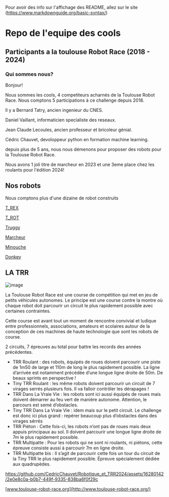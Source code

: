 Pour avoir des info sur l'affichage des README, allez sur le site (https://www.markdownguide.org/basic-syntax/)

# Repo de l'equipe des cools
## Participants a la toulouse Robot Race (2018 - 2024)

### Qui sommes nous?

Bonjour!

Nous sommes les cools, 4 competiteurs acharnés de la Toulouse Robot Race. Nous comptons 5 participations à ce challenge depuis 2018.

Il y a Bernard Tatry, ancien ingenieur du CNES.

Daniel Vaillant, informaticien specialiste des reseaux.

Jean Claude Lecoules, ancien professeur et bricoleur génial.

Cédric Chauvet, devoloppeur python en formation machine learning.

depuis plus de 5 ans, nous nous démenons pour proposer des robots pour la Toulouse Robot Race.

Nous avons 1 joli titre de marcheur en 2023 et une 3eme place chez les roulants pour l'édition 2024!


## Nos robots

Nous comptons plus d'une dizaine de robot construits

 [T_REX](https://github.com/CedricChauvet/Robotique_et_TRR2024/tree/main/T_REX)

 [T_ROT](https://github.com/CedricChauvet/Robotique_et_TRR2024/tree/main/T_ROT)

 [Truggy](https://github.com/CedricChauvet/Robotique_et_TRR2024/tree/main/Truggy)

 [Marcheur](https://github.com/CedricChauvet/Robotique_et_TRR2024/tree/main/marcheur)

 [Minouche](https://github.com/CedricChauvet/Robotique_et_TRR2024/tree/main/Minouche)

 [Donkey](https://github.com/CedricChauvet/Robotique_et_TRR2024/tree/main/donkey)







## LA TRR

![image](https://github.com/CedricChauvet/Robotique_et_TRR2024/assets/16280142/feb0a9f2-9e4a-4e39-884e-91674a361091)


La Toulouse Robot Race est une course de compétition qui met en jeu de petits véhicules autonomes. Le principe est une course contre la montre où chaque robot doit parcourir un circuit le plus rapidement possible avec certaines contraintes.

Cette course est avant tout un moment de rencontre convivial et ludique entre professionnels, associations, amateurs et scolaires autour de la conception de ces machines de haute technologie que sont les robots de course.

2 circuits, 7 épreuves au total pour battre les records des années précédentes.

 - TRR Roulant : des robots, équipés de roues doivent parcourir une piste de 1m50 de large et 110m de long le plus rapidement possible. La ligne d’arrivée est notamment précédée d’une longue ligne droite de 50m. De beaux sprints en perspective !
 - Tiny TRR Roulant : les même robots doivent parcourir un circuit de 7 virages serrés plusieurs fois. Il va falloir contrôler les dérapages !
 - TRR Dans La Vraie Vie : les robots sont ici aussi équipés de roues mais doivent démarrer au feu vert de manière autonome. Attention, le parcours est semé d’obstacles.
 - Tiny TRR Dans La Vraie Vie : idem mais sur le petit circuit. Le challenge est donc ici plus grand : repérer beaucoup plus d’obstacles dans des virages sérrés
 - TRR Piéton : Cette fois-ci, les robots n’ont pas de roues mais deux appuis principaux au sol. Il doivent parcourir une longue ligne droite de 7m le plus rapidement possible.
 - TRR Multipatte : Pour les robots qui ne sont ni roulants, ni piétons, cette épreuve consiste aussi à parcourir 7m en ligne droite.
 - TRR Multipatte bis : Il s’agit de parcourir cette fois un tour du circuit de la Tiny TRR le plus rapidement possible. Épreuve spécialement dédiée aux quadrupèdes.



https://github.com/CedricChauvet/Robotique_et_TRR2024/assets/16280142/2e0e8c0a-b0b7-449f-9335-838ba6f0f29c



[www.toulouse-robot-race.org](http://www.toulouse-robot-race.org/)


